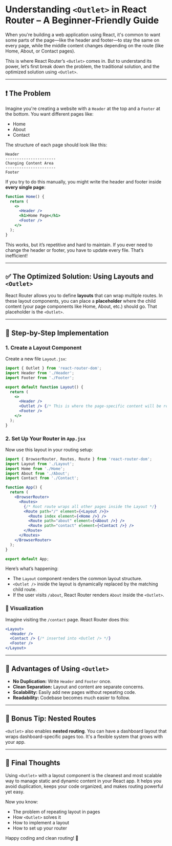 # Understanding `<Outlet>` in React Router – A Beginner-Friendly Guide

When you're building a web application using React, it's common to want some parts of the page—like the header and footer—to stay the same on every page, while the middle content changes depending on the route (like Home, About, or Contact pages).

This is where React Router’s `<Outlet>` comes in. But to understand its power, let’s first break down the problem, the traditional solution, and the optimized solution using `<Outlet>`.

---

## ❗ The Problem
Imagine you're creating a website with a `Header` at the top and a `Footer` at the bottom. You want different pages like:
- Home
- About
- Contact

The structure of each page should look like this:

```
Header
----------------------
Changing Content Area
----------------------
Footer
```

If you try to do this manually, you might write the header and footer inside **every single page**:

```jsx
function Home() {
  return (
    <>
      <Header />
      <h1>Home Page</h1>
      <Footer />
    </>
  );
}
```

This works, but it’s repetitive and hard to maintain. If you ever need to change the header or footer, you have to update every file. That’s inefficient!

---

## ✅ The Optimized Solution: Using Layouts and `<Outlet>`

React Router allows you to define **layouts** that can wrap multiple routes. In these layout components, you can place a **placeholder** where the child content (your page components like Home, About, etc.) should go. That placeholder is the `<Outlet>`.

---

## 🔧 Step-by-Step Implementation

### 1. Create a Layout Component
Create a new file `Layout.jsx`:

```jsx
import { Outlet } from 'react-router-dom';
import Header from './Header';
import Footer from './Footer';

export default function Layout() {
  return (
    <>
      <Header />
      <Outlet /> {/* This is where the page-specific content will be rendered */}
      <Footer />
    </>
  );
}
```

### 2. Set Up Your Router in `App.jsx`

Now use this layout in your routing setup:

```jsx
import { BrowserRouter, Routes, Route } from 'react-router-dom';
import Layout from './Layout';
import Home from './Home';
import About from './About';
import Contact from './Contact';

function App() {
  return (
    <BrowserRouter>
      <Routes>
        {/* Root route wraps all other pages inside the Layout */}
        <Route path="/" element={<Layout />}>
          <Route index element={<Home />} />
          <Route path="about" element={<About />} />
          <Route path="contact" element={<Contact />} />
        </Route>
      </Routes>
    </BrowserRouter>
  );
}

export default App;
```

Here’s what’s happening:
- The `Layout` component renders the common layout structure.
- `<Outlet />` inside the layout is dynamically replaced by the matching child route.
- If the user visits `/about`, React Router renders `About` inside the `<Outlet>`.

### 🧠 Visualization
Imagine visiting the `/contact` page. React Router does this:

```jsx
<Layout>
  <Header />
  <Contact /> {/* inserted into <Outlet /> */}
  <Footer />
</Layout>
```

---

## 🌟 Advantages of Using `<Outlet>`

- **No Duplication:** Write `Header` and `Footer` once.
- **Clean Separation:** Layout and content are separate concerns.
- **Scalability:** Easily add new pages without repeating code.
- **Readability:** Codebase becomes much easier to follow.

---

## 🧪 Bonus Tip: Nested Routes

`<Outlet>` also enables **nested routing**. You can have a dashboard layout that wraps dashboard-specific pages too. It's a flexible system that grows with your app.

---

## 🎯 Final Thoughts
Using `<Outlet>` with a layout component is the cleanest and most scalable way to manage static and dynamic content in your React app. It helps you avoid duplication, keeps your code organized, and makes routing powerful yet easy.

Now you know:
- The problem of repeating layout in pages
- How `<Outlet>` solves it
- How to implement a layout
- How to set up your router

Happy coding and clean routing! 🚀

